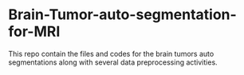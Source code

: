 # Brain-Tumor-auto-segmentation-for-MRI
This repo contain the files and codes for the brain tumors auto segmentations along with several data preprocessing activities.
